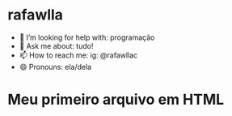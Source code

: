# rafawlla
- 🤔 I’m looking for help with: programação
- 💬 Ask me about: tudo!
- 📫 How to reach me: ig: @rafawllac
- 😄 Pronouns: ela/dela
<html>
  <h1>Meu primeiro arquivo em HTML</h1>
</html>
